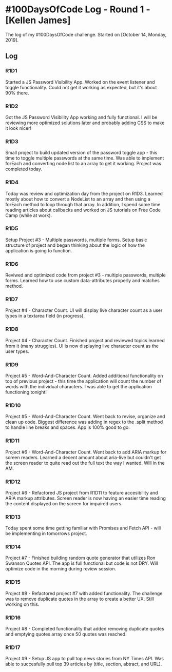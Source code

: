 # #100DaysOfCode Log - Round 1 - [Kellen James]

The log of my #100DaysOfCode challenge. Started on [October 14, Monday, 2019].

## Log

### R1D1 
Started a JS Password Visibility App. Worked on the event listener and toggle functionality. Could not get it working as expected, but it's about 90% there.

### R1D2
Got the JS Password Visibility App working and fully functional. I will be reviewing more optimized solutions later and probably adding CSS to make it look nicer! 

### R1D3
Small project to build updated version of the password toggle app - this time to toggle multiple passwords at the same time. Was able to implement forEach and converting node list to an array to get it working. Project was completed today. 

### R1D4
Today was review and optimization day from the project on R1D3. Learned mostly about how to convert a NodeList to an array and then using a forEach method to loop through that array. In addition, I spend some time reading articles about callbacks and worked on JS tutorials on Free Code Camp (while at work). 

### R1D5
Setup Project #3 - Multiple passwords, multiple forms. Setup basic structure of project and began thinking about the logic of how the application is going to function. 

### R1D6
Reviwed and optimized code from project #3 - multiple passwords, multiple forms. Learned how to use custom data-attributes properly and matches method.

### R1D7
Project #4 - Character Count. UI will display live character count as a user types in a textarea field (in progress). 

### R1D8
Project #4 - Character Count. Finished project and reviewed topics learned from it (many struggles). UI is now displaying live character count as the user types. 

### R1D9
Project #5 - Word-And-Character Count. Added additional functionality on top of previous project - this time the application will count the number of words with the individual characters. I was able to get the application functioning tonight!

### R1D10
Project #5 - Word-And-Character Count. Went back to revise, organize and clean up code. Biggest difference was adding in regex to the .split method to handle line breaks and spaces. App is 100% good to go. 

### R1D11
Project #6 - Word-And-Character Count. Went back to add ARIA markup for screen readers. Learned a decent amount about aria-live but couldn't get the screen reader to quite read out the full text the way I wanted. Will in the AM.

### R1D12
Project #6 - Refactored JS project from R1D11 to feature accesibility and ARIA markup attributes. Screen reader is now having an easier time reading the content displayed on the screen for impaired users. 

### R1D13
Today spent some time getting familiar with Promises and Fetch API - will be implementing in tomorrows project. 

### R1D14
Project #7 - Finished building random quote generator that utilizes Ron Swanson Quotes API. The app is full functional but code is not DRY. Will optimize code in the morning during review session. 

### R1D15
Project #8 - Refactored project #7 with added functionality. The challenge was to remove duplicate quotes in the array to create a better UX. Still working on this. 

### R1D16
Project #8 - Completed functionality that added removing duplicate quotes and emptying quotes array once 50 quotes was reached. 

### R1D17
Project #9 - Setup JS app to pull top news stories from NY Times API. Was able to succesfully pull top 39 articles by (title, section, abtract, and URL).
